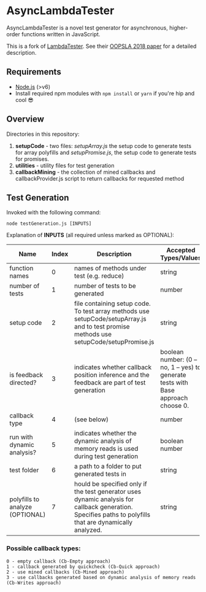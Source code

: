 # AsyncLambdaTester
AsyncLambdaTester is a novel test generator for asynchronous, higher-order functions written in JavaScript. 

This is a fork of [LambdaTester](https://github.com/sola-da/LambdaTester). See their [OOPSLA 2018 paper](http://software-lab.org/publications/oopsla2018_LambdaTester.pdf) for a detailed description.

## Requirements

- [Node.js](https://nodejs.org/en/) (>v6)
- Install required npm modules with `npm install` or `yarn` if you're hip and cool 😎

## Overview

Directories in this repository:
1. **setupCode** - two files: *setupArray.js* the setup code to generate tests for array polyfills and *setupPromise.js*, the setup code to generate tests for promises.
2. **utilities** - utility files for test generation 
3. **callbackMining** - the collection of mined callbacks and callbackProvider.js script to return callbacks for requested method



## Test Generation

Invoked with the following command:

`node testGeneration.js [INPUTS]`

Explanation of **INPUTS** (all required unless marked as OPTIONAL):

| Name | Index | Description | Accepted Types/Values|
|----|----|----|----|
| function names | 0 | names of methods under test (e.g. reduce) | string |
| number of tests | 1 | number of tests to be generated | number |
| setup code | 2 |  file containing setup code. To test array methods use setupCode/setupArray.js and to test promise methods use setupCode/setupPromise.js | string |
| is feedback directed? | 3 | indicates whether callback position inference and the feedback are part of test generation | boolean number: (0 – no, 1 – yes) to generate tests with Base approach choose 0. | 
| callback type | 4 | (see below) | number |
|run with dynamic analysis? | 5 | indicates whether the dynamic analysis of memory reads is used during test generation | boolean number |
| test folder | 6 | a path to a folder to put generated tests in | string |
| polyfills to analyze (OPTIONAL) | 7 | hould be specified only if the test generator uses dynamic analysis for callback generation. Specifies paths to polyfills that are dynamically analyzed. | string |

### Possible callback types: 
    0 - empty callback (Cb-Empty approach)
    1 - callback generated by quickcheck (Cb-Quick approach) 
    2 - use mined callbacks (Cb-Mined approach)
    3 - use callbacks generated based on dynamic analysis of memory reads (Cb-Writes approach)
